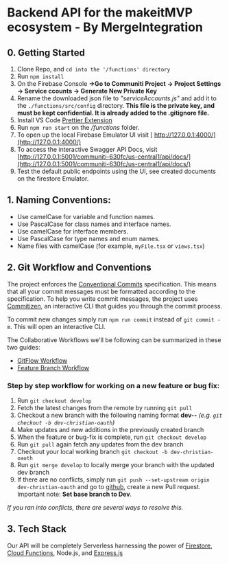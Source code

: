 # Backend API for the makeitMVP ecosystem - By MergeIntegration

## 0. Getting Started

1. Clone Repo, and `cd into the '/functions' directory`
2. Run `npm install`
3. On the Firebase Console **->Go to Communiti Project -> Project Settings -> Service ccounts -> Generate New Private Key**
4. Rename the downloaded json file to _"serviceAccounts.js"_ and add it to the `./functions/src/config` directory. **This file is the private key, and must be kept confidential. It is already added to the .gitignore file.**
5. Install VS Code [Prettier Extension](https://marketplace.visualstudio.com/items?itemName=esbenp.prettier-vscode)
6. Run `npm run start` on the _/functions_ folder.
7. To open up the local Firebase Emulator UI visit [ http://127.0.0.1:4000/](http://127.0.0.1:4000/)
8. To access the interactive Swagger API Docs, visit [http://127.0.0.1:5001/communiti-630fc/us-central1/api/docs/](http://127.0.0.1:5001/communiti-630fc/us-central1/api/docs/)
9. Test the default public endpoints using the UI, see created documents on the firestore Emulator.

## 1. Naming Conventions:

- Use camelCase for variable and function names.
- Use PascalCase for class names and interface names.
- Use camelCase for interface members.
- Use PascalCase for type names and enum names.
- Name files with camelCase (for example, `myFile.tsx` or `views.tsx`)

## 2. Git Workflow and Conventions

The project enforces the [Conventional Commits](https://www.conventionalcommits.org/) specification. This means that all your commit messages must be formatted according to the specification. To help you write commit messages, the project uses [Commitizen](https://github.com/commitizen/cz-cli), an interactive CLI that guides you through the commit process.

To commit new changes simply run `npm run commit` instead of `git commit -m`. This will open an interactive CLI.

The Collaborative Workflows we'll be following can be summarized in these two guides:

- [GitFlow Workflow](https://www.atlassian.com/git/tutorials/comparing-workflows/gitflow-workflow)
- [Feature Branch Workflow](https://www.atlassian.com/git/tutorials/comparing-workflows/feature-branch-workflow)

### Step by step workflow for working on a new feature or bug fix:

1. Run `git checkout develop`
2. Fetch the latest changes from the remote by running `git pull`
3. Checkout a new branch with the following naming format **dev-<user>-<feature>** _(e.g. `git checkout -b dev-christian-oauth`)_
4. Make updates and new additions in the previously created branch
5. When the feature or bug-fix is complete, run `git checkout develop`
6. Run `git pull` again fetch any updates from the dev branch
7. Checkout your local working branch `git checkout -b dev-christian-oauth`
8. Run `git merge develop` to locally merge your branch with the updated dev branch
9. If there are no conflicts, simply run `git push --set-upstream origin dev-christian-oauth` and go to [github](https://github.com/makeitMVPadmin/Communiti-Platform/pulls), create a new Pull request. Important note: **Set base branch to Dev**.

_If you ran into conflicts, there are several ways to resolve this._

## 3. Tech Stack

Our API will be completely Serverless harnessing the power of [Firestore](https://firebase.google.com/docs/firestore), [Cloud Functions](https://firebase.google.com/docs/functions), Node.js, and [Express.js](https://expressjs.com/)
